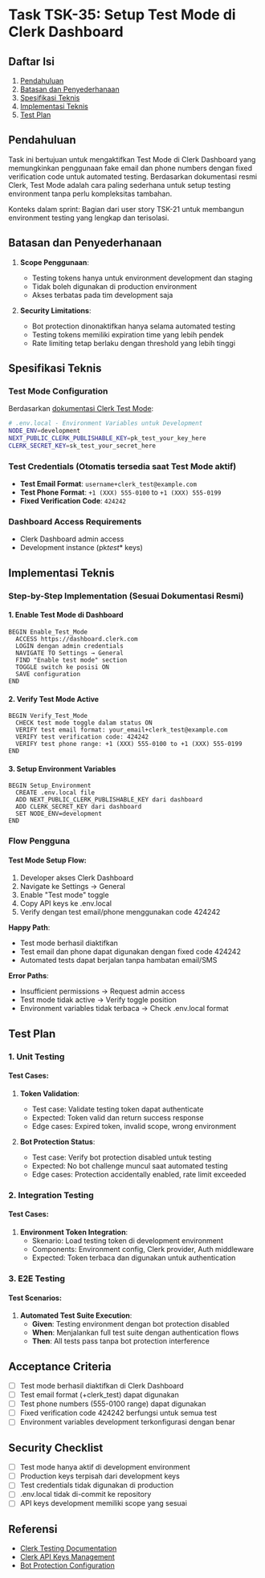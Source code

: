 # Task TSK-35: Setup Test Mode di Clerk Dashboard

## Daftar Isi

1. [Pendahuluan](#pendahuluan)
2. [Batasan dan Penyederhanaan](#batasan-dan-penyederhanaan)
3. [Spesifikasi Teknis](#spesifikasi-teknis)
4. [Implementasi Teknis](#implementasi-teknis)
5. [Test Plan](#test-plan)

## Pendahuluan

Task ini bertujuan untuk mengaktifkan Test Mode di Clerk Dashboard yang memungkinkan penggunaan fake email dan phone numbers dengan fixed verification code untuk automated testing. Berdasarkan dokumentasi resmi Clerk, Test Mode adalah cara paling sederhana untuk setup testing environment tanpa perlu kompleksitas tambahan.

Konteks dalam sprint: Bagian dari user story TSK-21 untuk membangun environment testing yang lengkap dan terisolasi.

## Batasan dan Penyederhanaan

1. **Scope Penggunaan**:
   - Testing tokens hanya untuk environment development dan staging
   - Tidak boleh digunakan di production environment
   - Akses terbatas pada tim development saja

2. **Security Limitations**:
   - Bot protection dinonaktifkan hanya selama automated testing
   - Testing tokens memiliki expiration time yang lebih pendek
   - Rate limiting tetap berlaku dengan threshold yang lebih tinggi

## Spesifikasi Teknis

### Test Mode Configuration

Berdasarkan [dokumentasi Clerk Test Mode](https://clerk.com/docs/testing/test-emails-and-phones):

```bash
# .env.local - Environment Variables untuk Development
NODE_ENV=development
NEXT_PUBLIC_CLERK_PUBLISHABLE_KEY=pk_test_your_key_here
CLERK_SECRET_KEY=sk_test_your_secret_here
```

### Test Credentials (Otomatis tersedia saat Test Mode aktif)

- **Test Email Format**: `username+clerk_test@example.com`
- **Test Phone Format**: `+1 (XXX) 555-0100` to `+1 (XXX) 555-0199`
- **Fixed Verification Code**: `424242`

### Dashboard Access Requirements

- Clerk Dashboard admin access
- Development instance (pk*test*\* keys)

## Implementasi Teknis

### Step-by-Step Implementation (Sesuai Dokumentasi Resmi)

#### 1. Enable Test Mode di Dashboard

```
BEGIN Enable_Test_Mode
  ACCESS https://dashboard.clerk.com
  LOGIN dengan admin credentials
  NAVIGATE TO Settings → General
  FIND "Enable test mode" section
  TOGGLE switch ke posisi ON
  SAVE configuration
END
```

#### 2. Verify Test Mode Active

```
BEGIN Verify_Test_Mode
  CHECK test mode toggle dalam status ON
  VERIFY test email format: your_email+clerk_test@example.com
  VERIFY test verification code: 424242
  VERIFY test phone range: +1 (XXX) 555-0100 to +1 (XXX) 555-0199
END
```

#### 3. Setup Environment Variables

```
BEGIN Setup_Environment
  CREATE .env.local file
  ADD NEXT_PUBLIC_CLERK_PUBLISHABLE_KEY dari dashboard
  ADD CLERK_SECRET_KEY dari dashboard
  SET NODE_ENV=development
END
```

### Flow Pengguna

#### Test Mode Setup Flow:

1. Developer akses Clerk Dashboard
2. Navigate ke Settings → General
3. Enable "Test mode" toggle
4. Copy API keys ke .env.local
5. Verify dengan test email/phone menggunakan code 424242

**Happy Path**:

- Test mode berhasil diaktifkan
- Test email dan phone dapat digunakan dengan fixed code 424242
- Automated tests dapat berjalan tanpa hambatan email/SMS

**Error Paths**:

- Insufficient permissions → Request admin access
- Test mode tidak active → Verify toggle position
- Environment variables tidak terbaca → Check .env.local format

## Test Plan

### 1. Unit Testing

#### Test Cases:

1. **Token Validation**:
   - Test case: Validate testing token dapat authenticate
   - Expected: Token valid dan return success response
   - Edge cases: Expired token, invalid scope, wrong environment

2. **Bot Protection Status**:
   - Test case: Verify bot protection disabled untuk testing
   - Expected: No bot challenge muncul saat automated testing
   - Edge cases: Protection accidentally enabled, rate limit exceeded

### 2. Integration Testing

#### Test Cases:

1. **Environment Token Integration**:
   - Skenario: Load testing token di development environment
   - Components: Environment config, Clerk provider, Auth middleware
   - Expected: Token terbaca dan digunakan untuk authentication

### 3. E2E Testing

#### Test Scenarios:

1. **Automated Test Suite Execution**:
   - **Given**: Testing environment dengan bot protection disabled
   - **When**: Menjalankan full test suite dengan authentication flows
   - **Then**: All tests pass tanpa bot protection interference

## Acceptance Criteria

- [ ] Test mode berhasil diaktifkan di Clerk Dashboard
- [ ] Test email format (+clerk_test) dapat digunakan
- [ ] Test phone numbers (555-0100 range) dapat digunakan
- [ ] Fixed verification code 424242 berfungsi untuk semua test
- [ ] Environment variables development terkonfigurasi dengan benar

## Security Checklist

- [ ] Test mode hanya aktif di development environment
- [ ] Production keys terpisah dari development keys
- [ ] Test credentials tidak digunakan di production
- [ ] .env.local tidak di-commit ke repository
- [ ] API keys development memiliki scope yang sesuai

## Referensi

- [Clerk Testing Documentation](https://clerk.com/docs/testing/overview)
- [Clerk API Keys Management](https://clerk.com/docs/reference/api-keys)
- [Bot Protection Configuration](https://clerk.com/docs/security/bot-protection)
